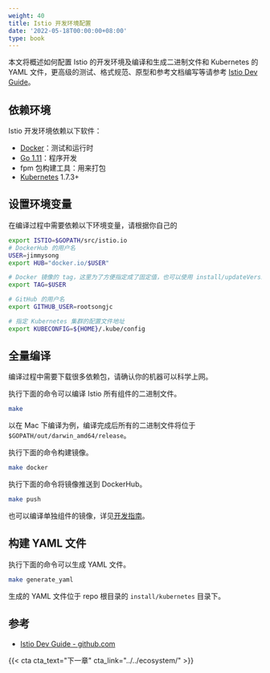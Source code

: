 ```yaml
---
weight: 40
title: Istio 开发环境配置
date: '2022-05-18T00:00:00+08:00'
type: book
---
```


本文将概述如何配置 Istio 的开发环境及编译和生成二进制文件和 Kubernetes 的 YAML 文件，更高级的测试、格式规范、原型和参考文档编写等请参考 [Istio  Dev Guide](https://github.com/istio/istio/wiki/Dev-Guide)。

## 依赖环境

Istio 开发环境依赖以下软件：

- [Docker](https://docs.docker.com/install/)：测试和运行时
- [Go 1.11](https://golang.org)：程序开发
- fpm 包构建工具：用来打包
- [Kubernetes](https://jimmysong.io/kubernetes-handbook) 1.7.3+

## 设置环境变量

在编译过程中需要依赖以下环境变量，请根据你自己的

```bash
export ISTIO=$GOPATH/src/istio.io
# DockerHub 的用户名
USER=jimmysong
export HUB="docker.io/$USER"

# Docker 镜像的 tag，这里为了方便指定成了固定值，也可以使用 install/updateVersion.sh 来生成 tag
export TAG=$USER

# GitHub 的用户名
export GITHUB_USER=rootsongjc

# 指定 Kubernetes 集群的配置文件地址
export KUBECONFIG=${HOME}/.kube/config
```

## 全量编译

编译过程中需要下载很多依赖包，请确认你的机器可以科学上网。

执行下面的命令可以编译 Istio 所有组件的二进制文件。

```bash
make
```

以在 Mac 下编译为例，编译完成后所有的二进制文件将位于 `$GOPATH/out/darwin_amd64/release`。

执行下面的命令构建镜像。

```bash
make docker
```

执行下面的命令将镜像推送到 DockerHub。

```bash
make push
```

也可以编译单独组件的镜像，详见[开发指南](https://github.com/istio/istio/wiki/Dev-Guide)。

## 构建 YAML 文件

执行下面的命令可以生成 YAML 文件。

```bash
make generate_yaml
```

生成的 YAML 文件位于 repo 根目录的 `install/kubernetes` 目录下。

## 参考

- [Istio Dev Guide - github.com](https://github.com/istio/istio/wiki/Dev-Guide)

{{< cta cta_text="下一章" cta_link="../../ecosystem/" >}}
